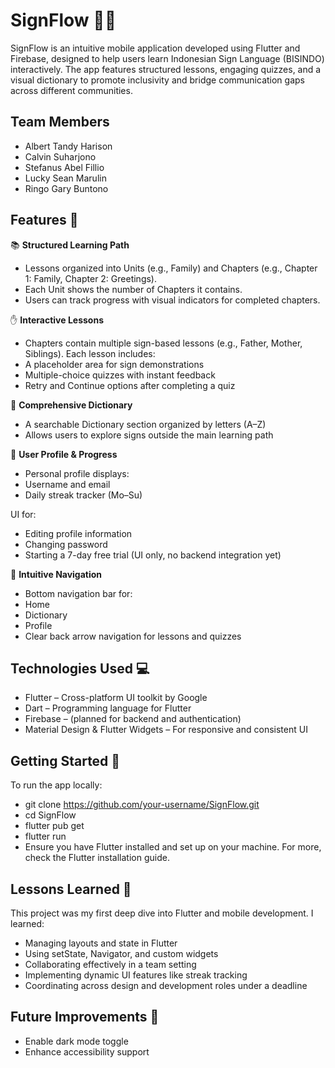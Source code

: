 # SignFlow 🤟📱

SignFlow is an intuitive mobile application developed using Flutter and Firebase, designed to help users learn Indonesian Sign Language (BISINDO) interactively. The app features structured lessons, engaging quizzes, and a visual dictionary to promote inclusivity and bridge communication gaps across different communities.

## Team Members
- Albert Tandy Harison
- Calvin Suharjono
- Stefanus Abel Fillio
- Lucky Sean Marulin
- Ringo Gary Buntono
  
## Features 🎯

📚 **Structured Learning Path**
- Lessons organized into Units (e.g., Family) and Chapters (e.g., Chapter 1: Family, Chapter 2: Greetings).
- Each Unit shows the number of Chapters it contains.
- Users can track progress with visual indicators for completed chapters.

✋ **Interactive Lessons**
- Chapters contain multiple sign-based lessons (e.g., Father, Mother, Siblings).
Each lesson includes:
- A placeholder area for sign demonstrations
- Multiple-choice quizzes with instant feedback
- Retry and Continue options after completing a quiz
  
📖 **Comprehensive Dictionary**
- A searchable Dictionary section organized by letters (A–Z)
- Allows users to explore signs outside the main learning path
  
👤 **User Profile & Progress**
- Personal profile displays:
- Username and email
- Daily streak tracker (Mo–Su)
  
UI for:
- Editing profile information
- Changing password
- Starting a 7-day free trial (UI only, no backend integration yet)
  
🧭 **Intuitive Navigation**
- Bottom navigation bar for:
- Home
- Dictionary
- Profile
- Clear back arrow navigation for lessons and quizzes

## Technologies Used 💻

- Flutter – Cross-platform UI toolkit by Google
- Dart – Programming language for Flutter
- Firebase – (planned for backend and authentication)
- Material Design & Flutter Widgets – For responsive and consistent UI

## Getting Started 🚀

To run the app locally:

- git clone https://github.com/your-username/SignFlow.git
- cd SignFlow
- flutter pub get
- flutter run
- Ensure you have Flutter installed and set up on your machine. For more, check the Flutter installation guide.

## Lessons Learned 🧠

This project was my first deep dive into Flutter and mobile development. I learned:

- Managing layouts and state in Flutter
- Using setState, Navigator, and custom widgets
- Collaborating effectively in a team setting
- Implementing dynamic UI features like streak tracking
- Coordinating across design and development roles under a deadline

## Future Improvements 🔧
- Enable dark mode toggle
- Enhance accessibility support
